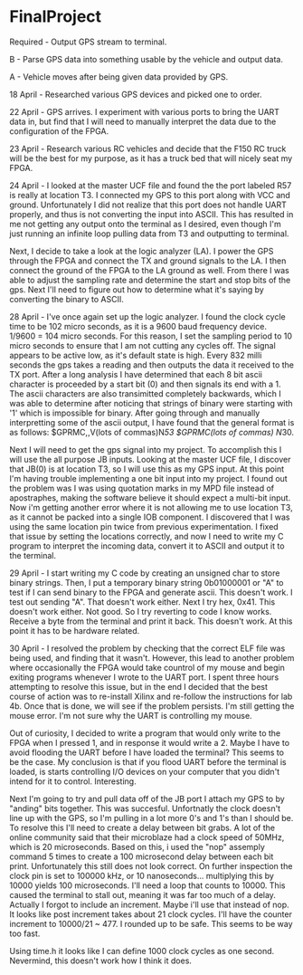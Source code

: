 FinalProject
============


Required - Output GPS stream to terminal.

B - Parse GPS data into something usable by the vehicle and output data.

A - Vehicle moves after being given data provided by GPS.


18 April - Researched various GPS devices and picked one to order.

22 April - GPS arrives. I experiment with various ports to bring the UART data in, but find that I will need to manually interpret the data due to the configuration of the FPGA.

23 April - Research various RC vehicles and decide that the F150 RC truck will be the best for my purpose, as it has a truck bed that will nicely seat my FPGA.

24 April - I looked at the master UCF file and found the the port labeled R57 is really at location T3. I connected my GPS to this port along with VCC and ground. Unfortunately I did not realize that this port does not handle UART properly, and thus is not converting the input into ASCII. This has resulted in me not getting any output onto the terminal as I desired, even though I'm just running an infinite loop pulling data from T3 and outputting to terminal.

Next, I decide to take a look at the logic analyzer (LA). I power the GPS through the FPGA and connect the TX and ground signals to the LA. I then connect the ground of the FPGA to the LA ground as well. From there I was able to adjust the sampling rate and determine the start and stop bits of the gps. Next I'll need to figure out how to determine what it's saying by converting the binary to ASCII.

28 April - I've once again set up the logic analyzer. I found the clock cycle time to be 102 micro seconds, as it is a 9600 baud frequency device. 1/9600 = 104 micro seconds. For this reason, I set the sampling period to 10 micro seconds to ensure that I am not cutting any cycles off. The signal appears to be active low, as it's default state is high. Every 832 milli seconds the gps takes a reading and then outputs the data it received to the TX port. After a long analysis I have determined that each 8 bit ascii character is proceeded by a start bit (0) and then signals its end with a 1. The ascii characters are also transimitted completely backwards, which I was able to determine after noticing that strings of binary were starting with '1' which is impossible for binary. After going through and manually interpretting some of the ascii output, I have found that the general format is as follows: $GPRMC,,V(lots of commas)N*53  $GPRMC(lots of commas) N*30. 

Next I will need to get the gps signal into my project. To accomplish this I will use the all purpose JB inputs. Looking at the master UCF file, I discover that JB(0) is at location T3, so I will use this as my GPS input. At this point I'm having trouble implementing a one bit input into my project. I found out the problem was I was using quotation marks in my MPD file instead of apostraphes, making the software believe it should expect a multi-bit input. Now i'm getting another error where it is not allowing me to use location T3, as it cannot be packed into a single IOB component. I discovered that I was using the same location pin twice from previous experimentation. I fixed that issue by setting the locations correctly, and now I need to write my C program to interpret the incoming data, convert it to ASCII and output it to the terminal.

29 April - I start writing my C code by creating an unsigned char to store binary strings. Then, I put a temporary binary string 0b01000001 or "A" to test if I can send binary to the FPGA and generate ascii. This doesn't work. I test out sending "A". That doesn't work either. Next I try hex, 0x41. This doesn't work either. Not good. So I try reverting to code I know works. Receive a byte from the terminal and print it back. This doesn't work. At this point it has to be hardware related. 

30 April - I resolved the problem by checking that the correct ELF file was being used, and finding that it wasn't. However, this lead to another problem where occasionally the FPGA would take countrol of my mouse and begin exiting programs whenever I wrote to the UART port. I spent three hours attempting to resolve this issue, but in the end I decided that the best course of action was to re-install Xilinx and re-follow the instructions for lab 4b. Once that is done, we will see if the problem persists. I'm still getting the mouse error. I'm not sure why the UART is controlling my mouse.

Out of curiosity, I decided to write a program that would only write to the FPGA when I pressed 1, and in response it would write a 2. Maybe I have to avoid flooding the UART before I have loaded the terminal? This seems to be the case. My conclusion is that if you flood UART before the terminal is loaded, is starts controlling I/O devices on your computer that you didn't intend for it to control. Interesting.

Next I'm going to try and pull data off of the JB port I attach my GPS to by "anding" bits together. This was succesful. Unfortnatly the clock doesn't line up with the GPS, so I'm pulling in a lot more 0's and 1's than I should be. To resolve this I'll need to create a delay between bit grabs. A lot of the online community said that their microblaze had a clock speed of 50MHz, which is 20 microseconds. Based on this, i used the "nop" assemply command 5 times to create a 100 microsecond delay between each bit print. Unfortunately this still does not look correct. On further inspection the clock pin is set to 100000 kHz, or 10 nanoseconds... multiplying this by 10000 yields 100 microseconds. I'll need a loop that counts to 10000. This caused the terminal to stall out, meaning it was far too much of a delay. Actually I forgot to include an increment. Maybe i'll use that instead of nop. It looks like post increment takes about 21 clock cycles. I'll have the counter increment to 10000/21 ~ 477. I rounded up to be safe. This seems to be way too fast.

Using time.h it looks like I can define 1000 clock cycles as one second. Nevermind, this doesn't work how I think it does.

